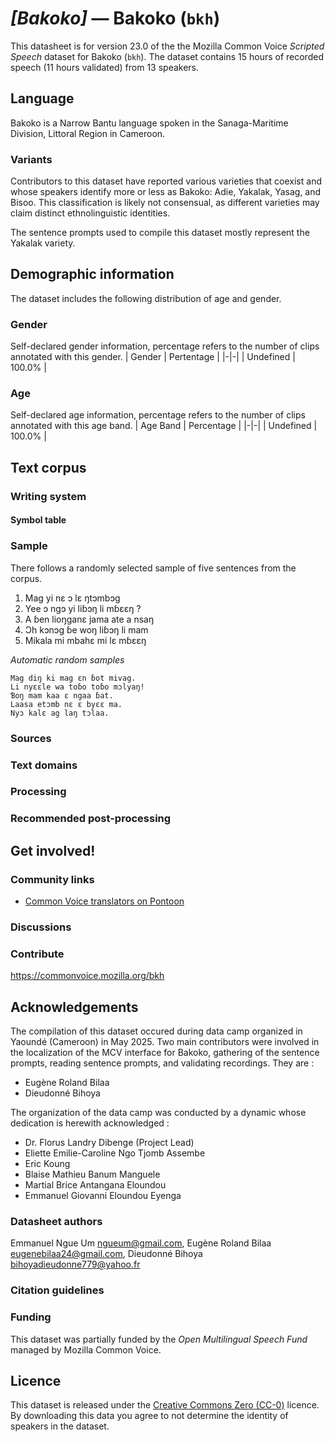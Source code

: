# *[Bakoko]* &mdash; Bakoko (`bkh`)
This datasheet is for version 23.0 of the the Mozilla Common Voice *Scripted Speech* dataset 
for Bakoko (`bkh`). The dataset contains 15 hours of recorded
speech (11 hours validated) from 13 speakers.

## Language
Bakoko is a Narrow Bantu language spoken in the Sanaga-Maritime Division, Littoral Region in Cameroon.
<!-- {{LANGUAGE_DESCRIPTION}} -->
<!-- Provide a brief (1-2 paragraph) description of your language -->

### Variants
Contributors to this dataset have reported various varieties that coexist and whose speakers identify more or less as Bakoko: Adie, Yakalak, Yasag, and Bisoo. This classification is likely not consensual, as different varieties may claim distinct ethnolinguistic identities.

The sentence prompts used to compile this dataset mostly represent the Yakalak variety.
<!-- {{VARIANT_DESCRIPTION}} -->
<!-- @ OPTIONAL @ -->
<!-- Describe the variants (MCV variants) of your language -->

## Demographic information
The dataset includes the following distribution of age and gender.
<!-- You can get a lot of the information in this section from https://analyzer.cv-toolbox.web.tr/browse -->

### Gender
Self-declared gender information, percentage refers to the number of clips annotated with this gender.
| Gender | Pertentage |
|-|-|
| Undefined | 100.0% |
<!-- {{GENDER_TABLE}} -->
<!-- @ AUTOMATICALLY GENERATED @ -->
<!-- | Gender | Frequency |
|--------|-----------|
| male, masculine | ? |
| undeclared | ? |
| female, feminine | ? | -->

### Age
Self-declared age information, percentage refers to the number of clips annotated with this age band.
| Age Band | Percentage |
|-|-|
| Undefined | 100.0% |
<!-- {{AGE_TABLE}} -->
<!-- @ AUTOMATICALLY GENERATED @ -->
<!-- | Age band | Frequency |
|----------|-----------|
| teens | ? |
| twenties | ? |
| thirties | ? |
| fourties | ? |
| fifties | ? |
   ...if other age ranges are present in your data, add rows... -->

## Text corpus
<!-- {{TEXT_CORPUS_DESCRIPTION}} -->
<!-- @ OPTIONAL @ -->
<!-- An overview of the text corpus, with information such as average length (in characters and words) of validated sentences. -->

### Writing system
<!-- {{WRITING_SYSTEM_DESCRIPTION}} -->
<!-- @ OPTIONAL @ -->
<!-- A description of the writing system (or writing systems) used in the text corpus -->

#### Symbol table
<!-- {{ALPHABET_TABLE}} -->
<!-- @ OPTIONAL @ -->
<!-- If the writing system is alphabetic, you can include the valid alphabet here -->

### Sample
There follows a randomly selected sample of five sentences from the corpus.

1. Mag yi nɛ ɔ lɛ ŋtɔmbɔg
2. Yee ɔ ngɔ yi liɓɔŋ li mɓɛɛŋ ?
3. A ɓen lioŋganɛ jama ate a nsaŋ
4. Ɔh kɔnɔg ɓe woŋ liɓɔŋ li mam
5. Mikala mi mbahɛ mi lɛ mɓɛɛŋ

*Automatic random samples*

```
Mag diŋ ki mag ɛn ɓot mivag.
Li nyɛɛle wa toɓo toɓo mɔlyaŋ!
Ɓoŋ mam kaa ɛ ngaa ɓat.
Laasa etɔmb nɛ ɛ byɛɛ ma.
Nyɔ kalɛ ag laŋ tɔlaa.
```
<!-- {{SENTENCES_SAMPLE}} -->

### Sources
<!-- {{SOURCES_LIST}} -->
<!-- @ OPTIONAL @ -->
<!-- A list of sentence sources, can be curated to the top-N -->

### Text domains
<!-- {{TEXT_DOMAIN_DESCRIPTION}} -->
<!-- @ OPTIONAL @ -->
<!-- What text domains are represented in the corpus? -->

### Processing
<!-- {{PROCESSING_DESCRIPTION}} -->
<!-- @ OPTIONAL @ -->
<!-- How has the text data been processed -->

### Recommended post-processing
<!-- {{RECOMMENDED_POSTPROCESSING_DESCRIPTION}} -->
<!-- @ OPTIONAL @ -->
<!-- What should people do before they use the data, for example Unicode normalisation -->

## Get involved!

### Community links
* [Common Voice translators on Pontoon](https://pontoon.mozilla.org/bkh/common-voice/contributors/)
<!-- {{COMMUNITY_LINKS_LIST}} -->
<!-- @ OPTIONAL @ -->
<!-- Links to community chats / fora -->

### Discussions
<!-- {{DISCUSSION_LINKS_LIST}} -->
<!-- @ OPTIONAL @ -->
<!-- Any links to discussions, for example on Discourse or other fora or blogs can be included here -->

### Contribute
https://commonvoice.mozilla.org/bkh
<!-- {{CONTRIBUTE_LINKS_LIST}} -->
<!-- Here you can include links for how to contribute to the dataset -->

## Acknowledgements
The compilation of this dataset occured during data camp organized in Yaoundé (Cameroon) in May 2025. Two main contributors were involved in the localization of the MCV interface for Bakoko, gathering of the sentence prompts, reading sentence prompts, and validating recordings. They are :
- Eugène Roland Bilaa
- Dieudonné Bihoya

The organization of the data camp was conducted by a dynamic whose dedication is herewith acknowledged :
- Dr. Florus Landry Dibenge (Project Lead)
- Eliette Emilie-Caroline Ngo Tjomb Assembe
- Eric Koung
- Blaise Mathieu Banum Manguele
- Martial Brice Antangana Eloundou
- Emmanuel Giovanni Eloundou Eyenga

### Datasheet authors
Emmanuel Ngue Um <ngueum@gmail.com>, Eugène Roland Bilaa <eugenebilaa24@gmail.com>, Dieudonné Bihoya <bihoyadieudonne779@yahoo.fr>
<!-- {{DATASHEET_AUTHORS_LIST}} -->
<!-- A list in the format of: Your Name <email@email.com> -->

### Citation guidelines
<!-- {{CITATION_DESCRIPTION}} -->
<!-- @ OPTIONAL @ -->
<!-- If you published a paper and would like people to cite it, you can include the BiBTeX here -->

### Funding
This dataset was partially funded by the *Open Multilingual Speech Fund* managed by Mozilla Common Voice.
<!-- {{FUNDING_DESCRIPTION}} -->
<!-- @ OPTIONAL @ -->
<!-- If you received any funding, you can include the acknowledgement here -->

## Licence
This dataset is released under the [Creative Commons Zero (CC-0)](https://creativecommons.org/public-domain/cc0/) licence. By downloading this data
you agree to not determine the identity of speakers in the dataset.